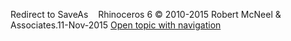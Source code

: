 ---
---

Redirect to SaveAs&#160;
&#160;
Rhinoceros 6 © 2010-2015 Robert McNeel &amp; Associates.11-Nov-2015
 [Open topic with navigation](saveas.html) 


